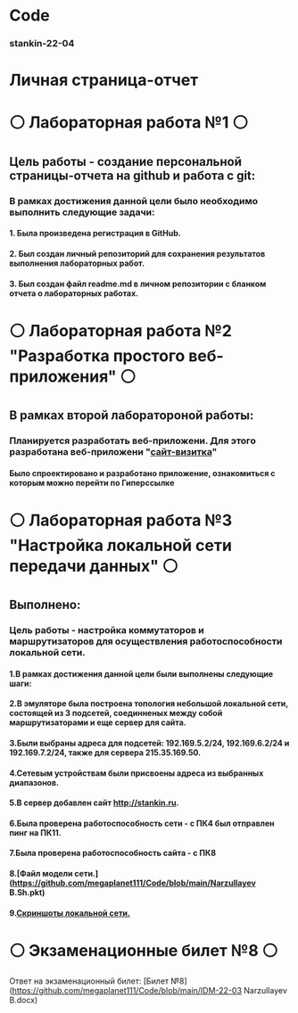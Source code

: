 # Code

### stankin-22-04
# Личная страница-отчет

# ⚪️ Лабораторная работа №1 ⚪️
## Цель работы - создание персональной страницы-отчета на github и работа с git:
### В рамках достижения данной цели было необходимо выполнить следующие задачи:
#### 1. Была произведена регистрация в GitHub.
#### 2. Был создан личный репозиторий для сохранения результатов выполнения лабораторных работ.
#### 3. Был создан файл readme.md в личном репозитории с бланком отчета о лабораторных работах.



# ⚪️ Лабораторная работа №2 "Разработка простого веб-приложения" ⚪️
## В рамках второй лаборатороной работы:
### Планируется разработать веб-приложени. Для этого разработана веб-приложени  "[сайт-визитка](https://umarjonhikmatov.wixsite.com/alone)"
#### Было спроектировано и разработано приложение, ознакомиться с которым можно перейти по Гиперссылке


# ⚪️ Лабораторная работа №3 "Настройка локальной сети передачи данных" ⚪️
## Выполнено:
### Цель работы - настройка коммутаторов и маршрутизаторов для осуществления работоспособности локальной сети.

#### 1.В рамках достижения данной цели были выполнены следующие шаги:
#### 2.В эмуляторе была построена топология небольшой локальной сети, состоящей из 3 подсетей, соединненых между собой маршрутизаторами и еще сервер для сайта.
#### 3.Были выбраны адреса для подсетей: 192.169.5.2/24, 192.169.6.2/24 и 192.169.7.2/24, также для сервера 215.35.169.50.
#### 4.Сетевым устройствам были присвоены адреса из выбранных диапазонов.
#### 5.В сервер добавлен сайт http://stankin.ru.
#### 6.Была проверена работоспособность сети - с ПК4 был отправлен пинг на ПК11.
#### 7.Была проверена работоспособность сайта - с ПК8
#### 8.[Файл модели сети.](https://github.com/megaplanet111/Code/blob/main/Narzullayev B.Sh.pkt)
#### 9.[Скриншоты локальной сети.](https://github.com/megaplanet111/Code/tree/main/photos)

# ⚪️ Экзаменационные билет №8 ⚪️

Ответ на экзаменационный билет:
[Билет №8](https://github.com/megaplanet111/Code/blob/main/IDM-22-03 Narzullayev B.docx)

